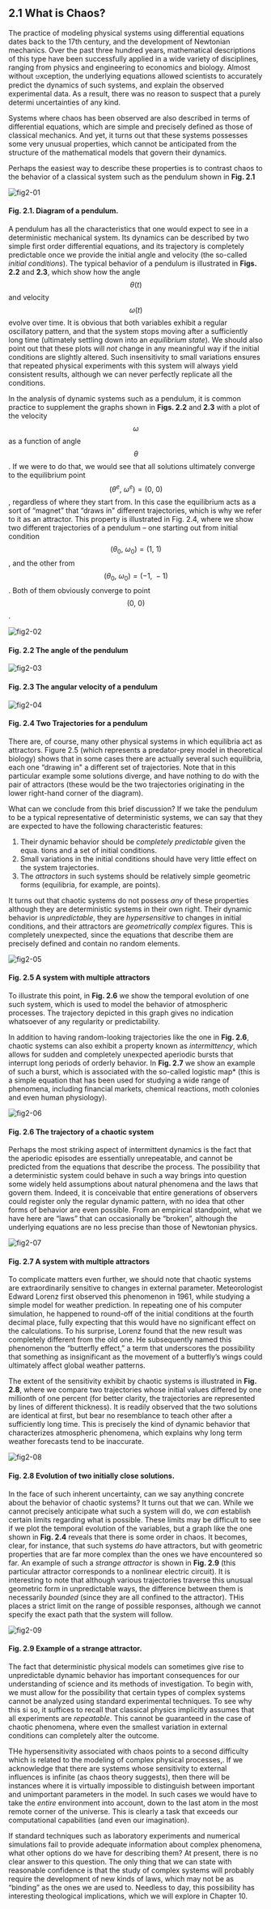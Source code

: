 ## 2.1 What is Chaos?

The practice of modeling physical systems using differential equations dates back to the 17th century, and the development of Newtonian mechanics. Over the past three hundred years, mathematical descriptions of this type have been successfully applied in a wide variety of disciplines, ranging from physics and engineering to economics and biology. Almost without ಆxception, the underlying equations allowed scientists to accurately predict the dynamics of such systems, and explain the observed experimental data. As a result, there was no reason to suspect that a purely determi uncertainties of any kind.

Systems where chaos has been observed are also described in terms of differential equations, which are simple and precisely defined as those of classical mechanics. And yet, it turns out that these systems possesses some very unusual properties, which cannot be anticipated from the structure of the mathematical models that govern their dynamics.

Perhaps the easiest way to describe these properties is to contrast chaos to the behavior of a classical system such as the pendulum shown in __Fig. 2.1__

![fig2-01](ch02/ch02-fig2-01.png)
#### Fig. 2.1. Diagram of a pendulum.

A pendulum has all the characteristics that one would expect to see in a deterministic mechanical system. Its dynamics can be described by two simple first order differential equations, and its trajectory is completely predictable once we provide the initial angle and velocity (the so-called *initial conditions*). The typical behavior of a pendulum is illustrated in __Figs. 2.2__ and __2.3__, which show how the angle $$\theta(t)$$ and velocity $$\omega(t)$$ evolve over time. It is obvious that both variables exhibit a regular oscillatory pattern, and that the system stops moving after a sufficiently long time (ultimately settling down into an *equilibrium state*). We should also point out that these plots will *not* change in any meaningful way if the initial conditions are slightly altered. Such insensitivity to small variations ensures that repeated physical experiments with this system will always yield consistent results, although we can never perfectly replicate all the conditions.

In the analysis of dynamic systems such as a pendulum, it is common practice to supplement the graphs shown in __Figs. 2.2__ and __2.3__ with a plot of the velocity $$\omega$$ as a function of angle $$\theta$$. If we were to do that, we would see that all solutions ultimately converge to the equilibrium point $$(\theta^e,\:\omega^e)=(0,\:0)$$, regardless of where they start from. In this case the equilibrium acts as a sort of “magnet” that “draws in" different trajectories, which is why we refer to it as an attractor. This property is illustrated in Fig. 2.4, where we show two different trajectories of a pendulum – one starting out from initial condition $$(\theta_0,\:\omega_0)=(1,\:1)$$, and the other from $$(\theta_0,\:\omega_0)=(-1,\:-1)$$. Both of them obviously converge to point $$(0,\:0)$$.

![fig2-02](ch02/ch02-fig2-03.png)
#### Fig. 2.2 The angle of the pendulum

![fig2-03](ch02/ch02-fig2-04.png)
#### Fig. 2.3 The angular velocity of a pendulum

![fig2-04](ch02/ch02-fig2-04.png)
#### Fig. 2.4 Two Trajectories for a pendulum

There are, of course, many other physical systems in which equilibria act as attractors. Figure 2.5 (which represents a predator-prey model in theoretical biology) shows that in some cases there are actually several such equilibria, each one “drawing in" a different set of trajectories. Note that in this particular example some solutions diverge, and have nothing to do with the pair of attractors (these would be the two trajectories originating in the lower right-hand corner of the diagram).

What can we conclude from this brief discussion? If we take the pendulum to be a typical representative of deterministic systems, we can say that they are expected to have the following characteristic features:

1. Their dynamic behavior should be *completely predictable* given the equa. tions and a set of initial conditions.
2. Small variations in the initial conditions should have very little effect on the system trajectories.
3. The *attractors* in such systems should be relatively simple geometric forms (equilibria, for example, are points).

It turns out that chaotic systems do not possess *any* of these properties although they are deterministic systems in their own right. Their dynamic behavior is *unpredictable*, they are *hypersensitive* to changes in initial conditions, and their attractors are *geometrically complex* figures. This is completely unexpected, since the equations that describe them are precisely defined and contain no random elements.

![fig2-05](ch02/ch02-fig2-05.png)
#### Fig. 2.5 A system with multiple attractors

To illustrate this point, in __Fig. 2.6__ we show the temporal evolution of one such system, which is used to model the behavior of atmospheric processes. The trajectory depicted in this graph gives no indication whatsoever of any regularity or predictability.

In addition to having random-looking trajectories like the one in __Fig. 2.6__, chaotic systems can also exhibit a property known as *intermittency*, which allows for sudden and completely unexpected aperiodic bursts that interrupt long periods of orderly behavior. In __Fig. 2.7__ we show an example of such a burst, which is associated with the so-called logistic map* (this is a simple equation that has been used for studying a wide range of phenomena, including financial markets, chemical reactions, moth colonies and even human physiology).

![fig2-06](ch02/ch02-fig2-06.png)
#### Fig. 2.6 The trajectory of a chaotic system

Perhaps the most striking aspect of intermittent dynamics is the fact that the aperiodic episodes are essentially unrepeatable, and cannot be predicted from the equations that describe the process. The possibility that a deterministic system could behave in such a way brings into question some widely held assumptions about natural phenomena and the laws that govern them. Indeed, it is conceivable that entire generations of observers could register only the regular dynamic pattern, with no idea that other forms of behavior are even possible. From an empirical standpoint, what we have here are “laws” that can occasionally be “broken”, although the underlying equations are no less precise than those of Newtonian physics.

![fig2-07](ch02/ch02-fig2-07.png)
#### Fig. 2.7 A system with multiple attractors

To complicate matters even further, we should note that chaotic systems are extraordinarily sensitive to changes in external parameter. Meteorologist Edward Lorenz first observed this phenomenon in 1961, while studying a simple model for weather prediction. In repeating one of his computer simulation, he happened to round-off of the initial conditions at the fourth decimal place, fully expecting that this would have no significant effect on the calculations. To his surprise, Lorenz found that the new result was completely different from the old one. He subsequently named this phenomenon the “butterfly effect,” a term that underscores the possibility that something as insignificant as the movement of a butterfly’s wings could ultimately affect global weather patterns.

The extent of the sensitivity exhibit by chaotic systems is illustrated in __Fig. 2.8__, where we compare two trajectories whose initial values differed by one millionth of one percent (for better clarity, the trajectories are represented by lines of different thickness). It is readily observed that the two solutions are identical at first, but bear no resemblance to teach other after a sufficiently long time. This is precisely the kind of dynamic behavior that characterizes atmospheric phenomena, which explains why long term weather forecasts tend to be inaccurate.

![fig2-08](ch02/ch02-fig08.png)
#### Fig. 2.8 Evolution of two initially close solutions.

In the face of such inherent uncertainty, can we say anything concrete about the behavior of chaotic systems? It turns out that we can. While we cannot precisely anticipate what such a system will do, we *can* establish certain limits regarding what is possible. These limits may be difficult to see if we plot the temporal evolution of the variables, but a graph like the one shown in __Fig. 2.4__ reveals that there is some order in chaos. It becomes, clear, for instance, that such systems *do* have attractors, but with geometric properties that are far more complex than the ones we have encountered so far. An example of such a *strange attractor* is shown in __Fig. 2.9__ (this particular attractor corresponds to a nonlinear electric circuit). It is interesting to note that although various trajectories traverse this unusual geometric form in unpredictable ways, the difference between them is necessarily *bounded* (since they are all confined to the attractor). THis places a strict limit on the range of possible responses, although we cannot specify the exact path that the system will follow.

![fig2-09](ch02/ch02-fig09.png)
#### Fig. 2.9 Example of a strange attractor.

The fact that deterministic physical models can sometimes give rise to unpredictable dynamic behavior has important consequences for our understanding of science and its methods of investigation. To begin with, we must allow for the possibility that certain types of complex systems cannot be analyzed using standard experimental techniques. To see why this si so, it suffices to recall that classical physics implicitly assumes that all experiments are *repeatable*. This cannot be guaranteed in the case of chaotic phenomena, where even the smallest variation in external conditions can completely alter the outcome.

THe hypersensitivity associated with chaos points to a second difficulty which is related to the modeling of complex physical processes,. If we acknowledge that there are systems whose sensitivity to external influences is infinite (as chaos theory suggests), then there will be instances where it is virtually impossible to distinguish between important and unimportant parameters in the model. In such cases we would have to take the *entire* environment into account, down to the last atom in the most remote corner of the universe. This is clearly a task that exceeds our computational capabilities (and even our imagination).

If standard techniques such as laboratory experiments and numerical simulations fail to provide adequate information about complex phenomena, what other options do we have for describing them? At present, there is no clear answer to this question. The only thing that we can state with reasonable confidence is that the study of complex systems will probably require the development of new kinds of laws, which may not be as “binding” as the ones we are used to. Needless to day, this possibility has interesting theological implications, which we will explore in Chapter 10.